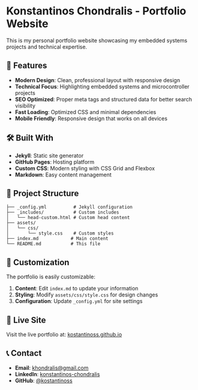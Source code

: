 # Konstantinos Chondralis - Portfolio Website

This is my personal portfolio website showcasing my embedded systems projects and technical expertise.

## 🚀 Features

- **Modern Design**: Clean, professional layout with responsive design
- **Technical Focus**: Highlighting embedded systems and microcontroller projects
- **SEO Optimized**: Proper meta tags and structured data for better search visibility
- **Fast Loading**: Optimized CSS and minimal dependencies
- **Mobile Friendly**: Responsive design that works on all devices

## 🛠️ Built With

- **Jekyll**: Static site generator
- **GitHub Pages**: Hosting platform
- **Custom CSS**: Modern styling with CSS Grid and Flexbox
- **Markdown**: Easy content management

## 📁 Project Structure

```
├── _config.yml          # Jekyll configuration
├── _includes/           # Custom includes
│   └── head-custom.html # Custom head content
├── assets/
│   └── css/
│       └── style.css    # Custom styles
├── index.md            # Main content
└── README.md           # This file
```

## 🎨 Customization

The portfolio is easily customizable:

1. **Content**: Edit `index.md` to update your information
2. **Styling**: Modify `assets/css/style.css` for design changes
3. **Configuration**: Update `_config.yml` for site settings

## 🔗 Live Site

Visit the live portfolio at: [kostantinoss.github.io](https://kostantinoss.github.io)

## 📞 Contact

- **Email**: khondralis@gmail.com
- **LinkedIn**: [konstantinos-chondralis](https://www.linkedin.com/in/konstantinos-chondralis)
- **GitHub**: [@kostantinoss](https://github.com/kostantinoss)
